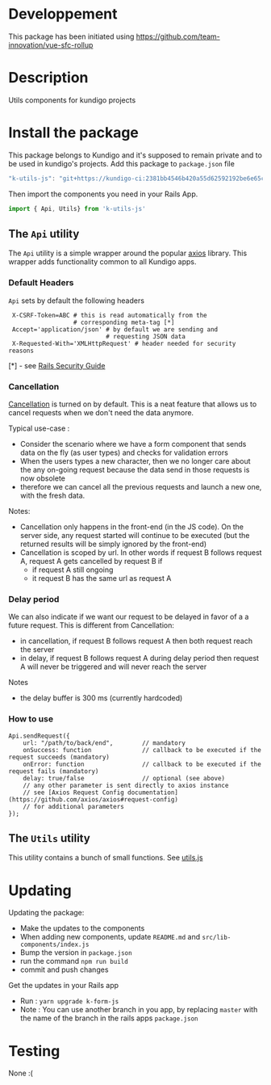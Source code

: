 # Developpement

This package has been initiated using https://github.com/team-innovation/vue-sfc-rollup

# Description

Utils components for kundigo projects

# Install the package

This package belongs to Kundigo and it's supposed to remain private and to be used in kundigo's projects. Add this package to `package.json` file

```js
"k-utils-js": "git+https://kundigo-ci:2381bb4546b420a55d62592192be6e65c201bf06@github.com/kundigo/k-utils-js.git#master",
```

Then import the components you need in your Rails App.

```js
import { Api, Utils} from 'k-utils-js'
```

## The `Api` utility

The `Api` utility is a simple wrapper around the popular [axios](https://github.com/axios/axios) library. This wrapper adds functionality common to all Kundigo apps.

### Default Headers

`Api`  sets by default the following headers
   
     X-CSRF-Token=ABC # this is read automatically from the
                      # corresponding meta-tag [*]
     Accept='application/json' # by default we are sending and 
                               # requesting JSON data
     X-Requested-With='XMLHttpRequest' # header needed for security reasons


[*] - see [Rails Security Guide](https://guides.rubyonrails.org/security.html#csrf-countermeasures)

### Cancellation

[Cancellation](https://github.com/axios/axios#cancellation) is turned on by default. This is a neat feature that allows us to cancel requests when we don't need the data anymore.

Typical use-case :
* Consider the scenario where we have a form component that sends data on the fly (as user types) and checks for validation errors 
* When the users types a new character, then we no longer care about the any on-going request because the data send in those requests is now obsolete
* therefore we can cancel all the previous requests and launch a new one, with the fresh data. 

Notes:

* Cancellation only happens in the front-end (in the JS code). On the server side, any request started will continue to be executed (but the returned results will be simply ignored by the front-end)
* Cancellation is scoped by url. In other words if request B follows request A, request A gets cancelled by request B if
    * if request A still ongoing
    * it request B has the same url as request A

### Delay period

We can also indicate if we want our request to be delayed in favor of a a future request. This is different from Cancellation:
* in cancellation, if request B follows request A then both request reach the server
* in delay, if request B follows request A during delay period then request A will never be triggered and will never reach the server

Notes
* the delay buffer is 300 ms (currently hardcoded)

### How to use

    Api.sendRequest({
        url: "/path/to/back/end",        // mandatory
        onSuccess: function              // callback to be executed if the request succeeds (mandatory)
        onError: function                // callback to be executed if the request fails (mandatory)
        delay: true/false                // optional (see above)
        // any other parameter is sent directly to axios instance
        // see [Axios Request Config documentation](https://github.com/axios/axios#request-config) 
        // for additional parameters
    });



## The `Utils` utility

This utility contains a bunch of small functions. 
See [utils.js](src/lib-components/utils.js)


# Updating

Updating the package:

* Make the updates to the components
* When adding new components, update `README.md` and `src/lib-components/index.js`
* Bump the version in `package.json`
* run the command `npm run build`
* commit and push changes

Get the updates in your Rails app

* Run :  `yarn upgrade k-form-js`
* Note : You can use another branch in you app, by replacing `master` with the name of the branch in the rails apps `package.json` 

# Testing

None :( 